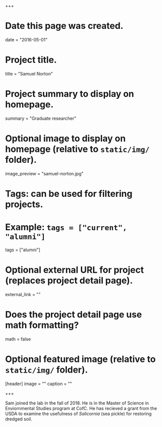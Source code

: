 +++
# Date this page was created.
date = "2016-05-01"

# Project title.
title = "Samuel Norton"

# Project summary to display on homepage.
summary = "Graduate researcher"

# Optional image to display on homepage (relative to `static/img/` folder).
image_preview = "samuel-norton.jpg"

# Tags: can be used for filtering projects.
# Example: `tags = ["current", "alumni"]`
tags = ["alumni"]

# Optional external URL for project (replaces project detail page).
external_link = ""

# Does the project detail page use math formatting?
math = false

# Optional featured image (relative to `static/img/` folder).
[header]
image = ""
caption = ""

+++

Sam joined the lab in the fall of 2018. 
He is in the Master of Science in Enviornmental Studies program at CofC. 
He has recieved a grant from the USDA to examine the usefulness of *Salicornia* (sea pickle) for restoring dredged soil.